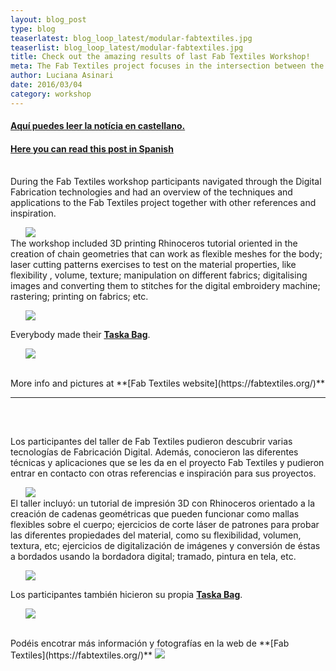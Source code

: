 ```yaml
---
layout: blog_post
type: blog
teaserlatest: blog_loop_latest/modular-fabtextiles.jpg
teaserlist: blog_loop_latest/modular-fabtextiles.jpg
title: Check out the amazing results of last Fab Textiles Workshop!
meta: The Fab Textiles project focuses in the intersection between the world of fashion and new technologies focusing on new processes, materials and production techniques.
author: Luciana Asinari
date: 2016/03/04
category: workshop
---
```


<h4><a href="#spanish"> Aquí puedes leer la notícia en castellano. </a></h4>
<h4><a href="#spanish"> Here you can read this post in Spanish </a></h4>

<br>
During the Fab Textiles workshop participants navigated through the Digital Fabrication technologies and had an overview of the techniques and applications to the Fab Textiles project together with other references and inspiration.

<ul><img src= "http://www.fablabbcn.org/img/blog/fab-textiles/ftw16a.jpg" align="left"> </img></ul>

<br>
The workshop included 3D printing Rhinoceros tutorial oriented in the creation of chain geometries that can work as flexible meshes for the body; laser cutting patterns exercises to test on the material properties, like flexibility , volume, texture; manipulation on different fabrics; digitalising images and converting them to stitches for the digital embroidery machine; rastering; printing on fabrics; etc.

<ul><img src= "http://www.fablabbcn.org/img/blog/fab-textiles/ftw16b.jpg" align="middle"> </img></ul>


Everybody made their **[Taska Bag](https://fabtextiles.org/taska/)**.

<ul><img src= "http://www.fablabbcn.org/img/blog/fab-textiles/taska-making-web.jpg" align="middle"> </img></ul>

<br>
More info and pictures at **[Fab Textiles website](https://fabtextiles.org/)**

<br>
<hr>

<a name="spanish"></a>
---

&nbsp;

Los participantes del taller de Fab Textiles pudieron descubrir varias tecnologías de Fabricación Digital. Además, conocieron las diferentes técnicas y aplicaciones que se les da en el proyecto Fab Textiles y pudieron entrar en contacto con otras referencias e inspiración para sus proyectos.

<ul><img src= "http://www.fablabbcn.org/img/blog/fab-textiles/ftw16a.jpg" align="left"> </img></ul>


<br>
El taller incluyó: un tutorial de impresión 3D con Rhinoceros orientado a la creación de cadenas geométricas que pueden funcionar como mallas flexibles sobre el cuerpo; ejercicios de corte láser de patrones para probar las diferentes propiedades del material, como su flexibilidad, volumen, textura, etc; ejercicios de digitalización de imágenes y conversión de éstas a bordados usando la bordadora digital; tramado, pintura en tela, etc.

<ul><img src= "http://www.fablabbcn.org/img/blog/fab-textiles/ftw16b.jpg" align="middle"> </img></ul>


Los participantes también hicieron su propia **[Taska Bag](https://fabtextiles.org/taska/)**.

<ul><img src= "http://www.fablabbcn.org/img/blog/fab-textiles/taska-making-web.jpg" align="middle"> </img></ul>

<br>
Podéis encotrar más información y fotografías en la web de **[Fab Textiles](https://fabtextiles.org/)**


<img src="{{site.baseurl}}{{ site.url }}/img/blog/blog_loop_latest/header_fablabbcn.jpg">


